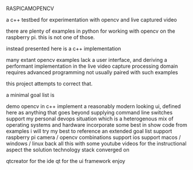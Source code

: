 RASPICAMOPENCV

a c++ testbed for experimentation with opencv and live captured video

there are plenty of examples in python for working with opencv on the raspberry pi. this is not one of those.

instead presented here is a c++ implementation

many extant opencv examples lack a user interface, and deriving a performant implementation in the live video capture processing domain requires advanced programming not usually paired with such examples

this project attempts to correct that.

a minimal goal list is

demo opencv in c++
implement a reasonably modern looking ui, defined here as anything that goes beyond supplying command line switches
support my personal devops situation which is a heterogenous mix of operating systems and hardware
incorporate some best in show code from examples i will try my best to reference an extended goal list
support raspberry pi camera / opencv combinations
support ios
support macos / windows / linux
back all this with some youtube videos for the instructional aspect
the solution technology stack converged on

qtcreator for the ide
qt for the ui framework
enjoy

